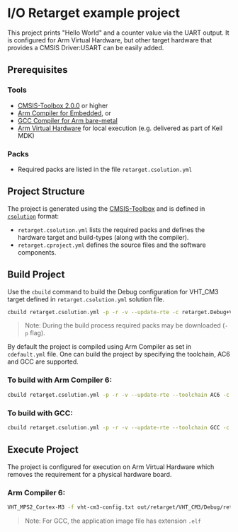 # I/O Retarget example project

This project prints "Hello World" and a counter value via the UART output. It is configured for Arm Virtual Hardware, but other target hardware that provides a CMSIS Driver:USART can be easily added.

## Prerequisites

### Tools

- [CMSIS-Toolbox 2.0.0](https://github.com/Open-CMSIS-Pack/devtools/releases) or higher
- [Arm Compiler for Embedded](https://developer.arm.com/downloads/view/ACOMPE), or
- [GCC Compiler for Arm bare-metal](https://developer.arm.com/downloads/-/arm-gnu-toolchain-downloads)
- [Arm Virtual Hardware](https://developer.arm.com/Tools%20and%20Software/Arm%20Virtual%20Hardware) for local execution (e.g. delivered as part of Keil MDK)

### Packs

- Required packs are listed in the file `retarget.csolution.yml`

## Project Structure

The project is generated using the [CMSIS-Toolbox](https://github.com/Open-CMSIS-Pack/devtools/blob/main/tools/projmgr/docs/Manual/Overview.md) and is defined in [`csolution`](https://github.com/Open-CMSIS-Pack/devtools/blob/main/tools/projmgr/docs/Manual/YML-Input-Format.md) format:

- `retarget.csolution.yml` lists the required packs and defines the hardware target and build-types (along with the compiler).
- `retarget.cproject.yml` defines the source files and the software components.

## Build Project

Use the `cbuild` command to build the Debug configuration for VHT_CM3 target defined in `retarget.csolution.yml` solution file.

```bash
cbuild retarget.csolution.yml -p -r -v --update-rte -c retarget.Debug+VHT_CM3
```

> Note: During the build process required packs may be downloaded (`-p` flag).

By default the project is compiled using Arm Compiler as set in `cdefault.yml` file.
One can build the project by specifying the toolchain, AC6 and GCC are supported.

### To build with Arm Compiler 6:
```bash
cbuild retarget.csolution.yml -p -r -v --update-rte --toolchain AC6 -c retarget.Debug+VHT_CM3
```

### To build with GCC:
```bash
cbuild retarget.csolution.yml -p -r -v --update-rte --toolchain GCC -c retarget.Debug+VHT_CM3
```

## Execute Project

The project is configured for execution on Arm Virtual Hardware which removes the requirement for a physical hardware board.

### Arm Compiler 6:
```bash
VHT_MPS2_Cortex-M3 -f vht-cm3-config.txt out/retarget/VHT_CM3/Debug/retarget.axf
```
> Note: For GCC, the application image file has extension `.elf`
